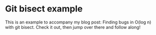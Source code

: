 # Git bisect example

This is an example to accompany my blog post: Finding bugs in O(log n) with git
bisect. Check it out, then jump over there and follow along!
